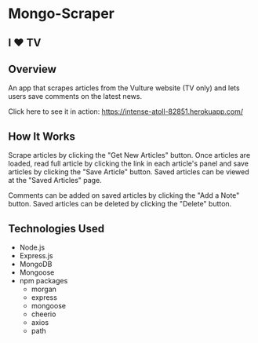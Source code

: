 # Mongo-Scraper

## I ❤️ TV

## Overview

An app that scrapes articles from the Vulture website (TV only) and lets users save comments on the latest news.

Click here to see it in action: <https://intense-atoll-82851.herokuapp.com/> 

## How It Works

Scrape articles by clicking the "Get New Articles" button.
Once articles are loaded, read full article by clicking the link in each article's panel and save articles by clicking the "Save Article" button.
Saved articles can be viewed at the "Saved Articles" page.

Comments can be added on saved articles by clicking the "Add a Note" button.
Saved articles can be deleted by clicking the "Delete" button.

## Technologies Used

* Node.js
* Express.js
* MongoDB
* Mongoose
* npm packages
  * morgan
  * express
  * mongoose
  * cheerio
  * axios
  * path